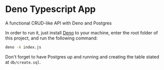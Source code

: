 # Deno Typescript App

A functional CRUD-like API with Deno and Postgres

In order to run it, just install [Deno](https://deno.land/) to your machine, enter the root folder of this project, and run the following command:

```bash
deno -A index.js
```

Don't forget to have Postgres up and running and creating the table stated at `db/create.sql`.
